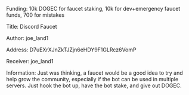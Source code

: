 Funding: 10k DOGEC for faucet staking, 10k for dev+emergency faucet funds, 700 for mistakes

Title: Discord Faucet

Author: joe_land1

Address: D7uEXrXJnZkTJZjn6eHDY9F1GLRcz6VomP

Receiver: joe_land1

Information: Just was thinking, a faucet would be a good idea to try and help grow the community, especially if the bot can be used in multiple servers. Just hook the bot up, have the bot stake, and give out DOGEC.
